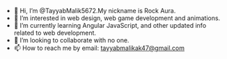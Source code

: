 - 👋 Hi, I’m @TayyabMalik5672.My nickname is Rock Aura.
- 👀 I’m interested in web design, web game development and animations.
- 🌱 I’m currently learning Angular JavaScript, and other updated info related to web development.
- 💞️ I’m looking to collaborate with no one.
- 📫 How to reach me by email: tayyabmalikak47@gmail.com

<!---
TayyabMalik5672/TayyabMalik5672 is a ✨ special ✨ repository because its `README.md` (this file) appears on your GitHub profile.
You can click the Preview link to take a look at your changes.
--->

